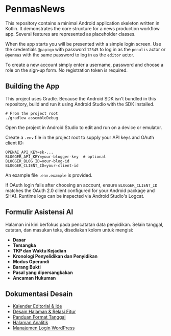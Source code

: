 # PenmasNews

This repository contains a minimal Android application skeleton written in Kotlin.
It demonstrates the core structure for a news production workflow app. Several
features are represented as placeholder classes.

When the app starts you will be presented with a simple login screen. Use the
credentials `@papiqo` with password `12345` to log in as the `penulis` actor or
`@penmas` with the same password to log in as the `editor` actor.

To create a new account simply enter a username, password and choose a role on
the sign‑up form. No registration token is required.

## Building the App

This project uses Gradle. Because the Android SDK isn't bundled in this
repository, build and run it using Android Studio with the SDK installed.

```
# From the project root
./gradlew assembleDebug
```

Open the project in Android Studio to edit and run on a device or emulator.

Create a `.env` file in the project root to supply your API keys and OAuth client ID:

```
OPENAI_API_KEY=sk-...
BLOGGER_API_KEY=your-blogger-key  # optional
BLOGGER_BLOG_ID=your-blog-id
BLOGGER_CLIENT_ID=your-client-id
```
An example file `.env.example` is provided.

If OAuth login fails after choosing an account, ensure `BLOGGER_CLIENT_ID` matches the OAuth 2.0 client configured for your Android package and SHA1. Runtime logs can be inspected via Android Studio's Logcat.

## Formulir Asistensi AI

Halaman ini kini berfokus pada pencatatan data penyidikan. Selain tanggal,
catatan, dan masukan teks, disediakan kolom untuk mengisi:

- **Dasar**
- **Tersangka**
- **TKP dan Waktu Kejadian**
- **Kronologi Penyelidikan dan Penyidikan**
- **Modus Operandi**
- **Barang Bukti**
- **Pasal yang dipersangkakan**
- **Ancaman Hukuman**

## Dokumentasi Desain

- [Kalender Editorial & Ide](docs/editorial_calendar.md)
- [Desain Halaman & Relasi Fitur](docs/ui_overview.md)
- [Panduan Format Tanggal](docs/timestamp_usage.md)
- [Halaman Analitik](docs/analytics_dashboard.md)
- [Manajemen Login WordPress](docs/wordpress_session.md)
